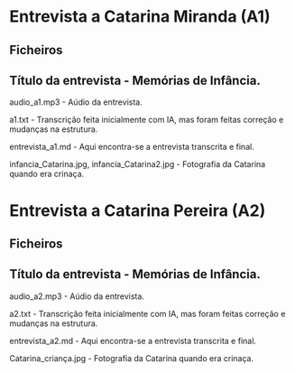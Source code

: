 # Entrevista a Catarina Miranda (A1)
## Ficheiros
## Título da entrevista - Memórias de Infância.

audio_a1.mp3 - Aúdio da entrevista.

a1.txt - Transcrição feita inicialmente com IA, mas foram feitas correção e mudanças na estrutura.

entrevista_a1.md - Aqui encontra-se a entrevista transcrita e final.

infancia_Catarina.jpg, infancia_Catarina2.jpg - Fotografia da Catarina quando era crinaça.

# Entrevista a Catarina Pereira (A2)
## Ficheiros
## Título da entrevista - Memórias de Infância.

audio_a2.mp3 - Aúdio da entrevista.

a2.txt - Transcrição feita inicialmente com IA, mas foram feitas correção e mudanças na estrutura.

entrevista_a2.md - Aqui encontra-se a entrevista transcrita e final.

Catarina_criança.jpg - Fotografia da Catarina quando era crinaça.

